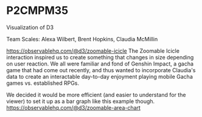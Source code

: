 # P2CMPM35
Visualization of D3


Team Scales:
Alexa Wilbert,
Brent Hopkins,
Claudia McMillin

https://observablehq.com/@d3/zoomable-icicle
The Zoomable Icicle interaction inspired us to create something that changes in size depending on user reaction.
We all were familiar and fond of Genshin Impact, a gacha game that had come out recently, and thus wanted to incorporate Claudia's data to create an interactable day-to-day enjoyment playing mobile Gacha games vs. established RPGs.

We decided it would be more efficient (and easier to understand for the viewer) to set it up as a bar graph like this example though.
https://observablehq.com/@d3/zoomable-area-chart
